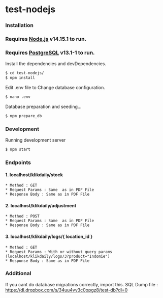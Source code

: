 # test-nodejs

### Installation

### Requires [Node.js](https://nodejs.org/) v14.15.1 to run.
### Requires [PostgreSQL](https://www.postgresql.org/download/) v13.1-1 to run.

Install the dependencies and devDependencies.

```sh
$ cd test-nodejs/
$ npm install
```
Edit .env file to Change database configuration.
```sh
$ nano .env 
```
Database preparation and seeding...
```sh
$ npm prepare_db
```

### Development

Running development server
```sh
$ npm start
```

### Endpoints
#### 1. localhost/klikdaily/stock
    * Method : GET
    * Request Params : Same  as in PDF File
    * Response Body : Same as in PDF File
#### 2. localhost/klikdaily/adjustment
    * Method : POST
    * Request Params : Same  as in PDF File
    * Response Body : Same as in PDF File
#### 3. localhost/klikdaily/logs/{ location_id }
    * Method : GET
    * Request Params : With or without query params (localhost/klikdaily/logs/3?product="Indomie")
    * Response Body : Same as in PDF File

### Additional
If you cant do database migrations correctly, import this.
SQL Dump file :
https://dl.dropbox.com/s/34uu4vv3c0opgz8/test-db?dl=0

   [dill]: <https://github.com/joemccann/dillinger>
   [git-repo-url]: <https://github.com/joemccann/dillinger.git>
   [john gruber]: <http://daringfireball.net>
   [df1]: <http://daringfireball.net/projects/markdown/>
   [markdown-it]: <https://github.com/markdown-it/markdown-it>
   [Ace Editor]: <http://ace.ajax.org>
   [node.js]: <http://nodejs.org>
   [Twitter Bootstrap]: <http://twitter.github.com/bootstrap/>
   [jQuery]: <http://jquery.com>
   [@tjholowaychuk]: <http://twitter.com/tjholowaychuk>
   [express]: <http://expressjs.com>
   [AngularJS]: <http://angularjs.org>
   [Gulp]: <http://gulpjs.com>

   [PlDb]: <https://github.com/joemccann/dillinger/tree/master/plugins/dropbox/README.md>
   [PlGh]: <https://github.com/joemccann/dillinger/tree/master/plugins/github/README.md>
   [PlGd]: <https://github.com/joemccann/dillinger/tree/master/plugins/googledrive/README.md>
   [PlOd]: <https://github.com/joemccann/dillinger/tree/master/plugins/onedrive/README.md>
   [PlMe]: <https://github.com/joemccann/dillinger/tree/master/plugins/medium/README.md>
   [PlGa]: <https://github.com/RahulHP/dillinger/blob/master/plugins/googleanalytics/README.md>
